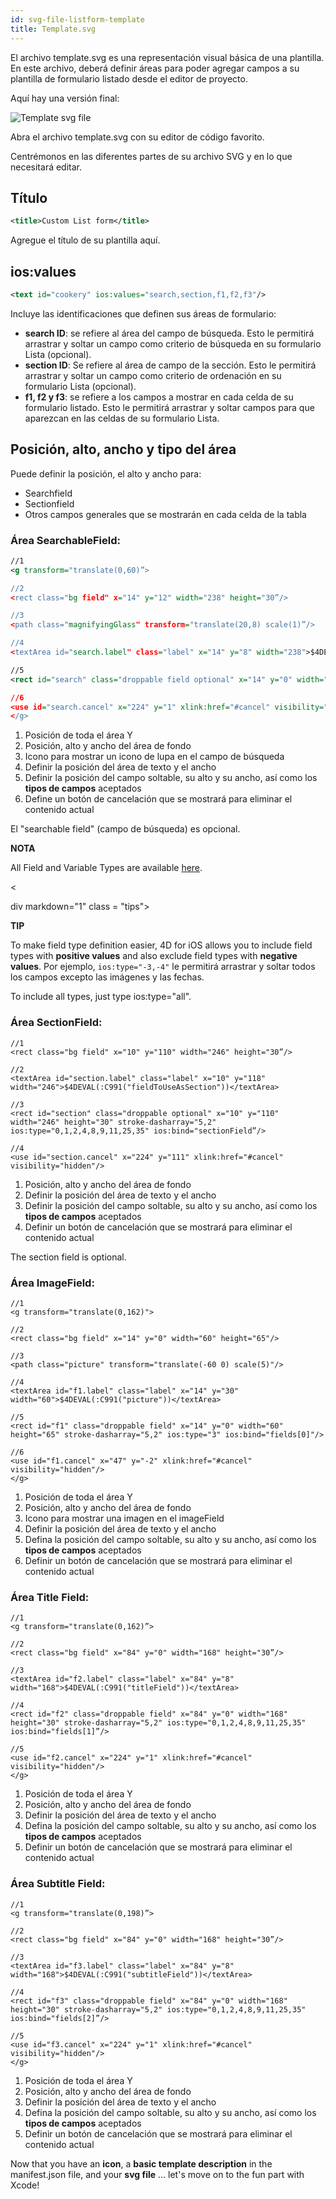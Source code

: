 ```yaml
---
id: svg-file-listform-template
title: Template.svg
---
```


El archivo template.svg es una representación visual básica de una plantilla. En este archivo, deberá definir áreas para poder agregar campos a su plantilla de formulario listado desde el editor de proyecto.

Aquí hay una versión final:

![Template svg file](assets/en/custom-listform/template-svg-file.png)

Abra el archivo template.svg con su editor de código favorito.

Centrémonos en las diferentes partes de su archivo SVG y en lo que necesitará editar.

## Título

```xml
<title>Custom List form</title>
```

Agregue el título de su plantilla aquí.

## ios:values

```xml
<text id="cookery" ios:values="search,section,f1,f2,f3"/>
```

Incluye las identificaciones que definen sus áreas de formulario:

* **search ID**: se refiere al área del campo de búsqueda. Esto le permitirá arrastrar y soltar un campo como criterio de búsqueda en su formulario Lista (opcional).
* **section ID**: Se refiere al área de campo de la sección. Esto le permitirá arrastrar y soltar un campo como criterio de ordenación en su formulario Lista (opcional).
* **f1, f2 y f3**: se refiere a los campos a mostrar en cada celda de su formulario listado. Esto le permitirá arrastrar y soltar campos para que aparezcan en las celdas de su formulario Lista.

## Posición, alto, ancho y tipo del área

Puede definir la posición, el alto y ancho para:

* Searchfield
* Sectionfield
* Otros campos generales que se mostrarán en cada celda de la tabla

### Área SearchableField:

```xml
//1
<g transform="translate(0,60)”>

//2
<rect class="bg field" x="14" y="12" width="238" height="30”/>

//3
<path class="magnifyingGlass" transform="translate(20,8) scale(1)”/>

//4
<textArea id="search.label" class="label" x="14" y="8" width="238">$4DEVAL(:C991("fieldToUseForSearch"))</textArea>

//5
<rect id="search" class="droppable field optional" x="14" y="0" width="238" height="30" stroke-dasharray="5,2" ios:type=“0,1,2,4,8,9,11,25,35"  ios:bind="searchableField”/>

//6
<use id="search.cancel" x="224" y="1" xlink:href="#cancel" visibility="hidden”/> //6
</g>
```

1. Posición de toda el área Y
2. Posición, alto y ancho del área de fondo
3. Icono para mostrar un icono de lupa en el campo de búsqueda
4. Definir la posición del área de texto y el ancho
5. Definir la posición del campo soltable, su alto y su ancho, así como los **tipos de campos** aceptados
6. Define un botón de cancelación que se mostrará para eliminar el contenido actual

El "searchable field" (campo de búsqueda) es opcional.<div class = "tips"> 

**NOTA**

All Field and Variable Types are available [here](http://doc.4d.com/4Dv17/4D/17/Field-and-Variable-Types.302-3729410.en.html).</div> 

<

div markdown="1" class = "tips">

**TIP**

To make field type definition easier, 4D for iOS allows you to include field types with **positive values** and also exclude field types with **negative values**. Por ejemplo, ```ios:type="-3,-4"``` le permitirá arrastrar y soltar todos los campos excepto las imágenes y las fechas.

To include all types, just type ios:type="all". </div>

### Área SectionField:

    //1
    <rect class="bg field" x="10" y="110" width="246" height="30”/>
    
    //2
    <textArea id="section.label" class="label" x="10" y="118" width="246">$4DEVAL(:C991("fieldToUseAsSection"))</textArea>
    
    //3
    <rect id="section" class="droppable optional" x="10" y="110" width="246" height="30" stroke-dasharray="5,2" ios:type="0,1,2,4,8,9,11,25,35" ios:bind="sectionField”/>
    
    //4
    <use id="section.cancel" x="224" y="111" xlink:href="#cancel" visibility="hidden"/>
    

1. Posición, alto y ancho del área de fondo
2. Definir la posición del área de texto y el ancho
3. Definir la posición del campo soltable, su alto y su ancho, así como los **tipos de campos** aceptados
4. Definir un botón de cancelación que se mostrará para eliminar el contenido actual

The section field is optional.

### Área ImageField:

    //1
    <g transform="translate(0,162)">
    
    //2
    <rect class="bg field" x="14" y="0" width="60" height="65"/>
    
    //3
    <path class="picture" transform="translate(-60 0) scale(5)"/>
    
    //4
    <textArea id="f1.label" class="label" x="14" y="30" width="60">$4DEVAL(:C991("picture"))</textArea>
    
    //5
    <rect id="f1" class="droppable field" x="14" y="0" width="60" height="65" stroke-dasharray="5,2" ios:type="3" ios:bind="fields[0]"/>
    
    //6
    <use id="f1.cancel" x="47" y="-2" xlink:href="#cancel" visibility="hidden"/>
    </g>
    

1. Posición de toda el área Y
2. Posición, alto y ancho del área de fondo
3. Icono para mostrar una imagen en el imageField
4. Definir la posición del área de texto y el ancho
5. Defina la posición del campo soltable, su alto y su ancho, así como los **tipos de campos** aceptados
6. Definir un botón de cancelación que se mostrará para eliminar el contenido actual

### Área Title Field:

    //1
    <g transform="translate(0,162)”>
    
    //2
    <rect class="bg field" x="84" y="0" width="168" height="30”/>
    
    //3
    <textArea id="f2.label" class="label" x="84" y="8" width="168">$4DEVAL(:C991("titleField"))</textArea>
    
    //4
    <rect id="f2" class="droppable field" x="84" y="0" width="168" height="30" stroke-dasharray="5,2" ios:type="0,1,2,4,8,9,11,25,35" ios:bind="fields[1]”/>
    
    //5
    <use id="f2.cancel" x="224" y="1" xlink:href="#cancel" visibility="hidden"/>
    </g>
    

1. Posición de toda el área Y
2. Posición, alto y ancho del área de fondo
3. Definir la posición del área de texto y el ancho
4. Defina la posición del campo soltable, su alto y su ancho, así como los **tipos de campos** aceptados
5. Definir un botón de cancelación que se mostrará para eliminar el contenido actual

### Área Subtitle Field:

    //1
    <g transform="translate(0,198)”>
    
    //2
    <rect class="bg field" x="84" y="0" width="168" height="30”/>
    
    //3
    <textArea id="f3.label" class="label" x="84" y="8" width="168">$4DEVAL(:C991("subtitleField"))</textArea>
    
    //4
    <rect id="f3" class="droppable field" x="84" y="0" width="168" height="30" stroke-dasharray="5,2" ios:type="0,1,2,4,8,9,11,25,35" ios:bind="fields[2]”/>
    
    //5
    <use id="f3.cancel" x="224" y="1" xlink:href="#cancel" visibility="hidden"/>
    </g>
    

1. Posición de toda el área Y
2. Posición, alto y ancho del área de fondo
3. Definir la posición del área de texto y el ancho
4. Defina la posición del campo soltable, su alto y su ancho, así como los **tipos de campos** aceptados
5. Definir un botón de cancelación que se mostrará para eliminar el contenido actual

Now that you have an **icon**, a **basic template description** in the manifest.json file, and your **svg file** ... let's move on to the fun part with Xcode!